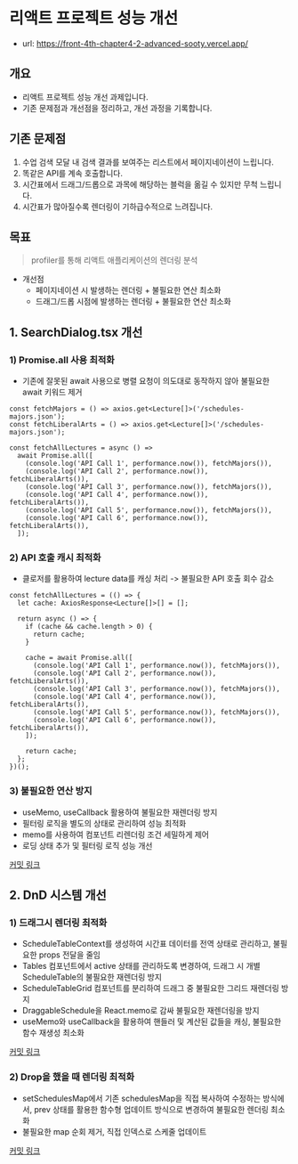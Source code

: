 # 리액트 프로젝트 성능 개선

- url: https://front-4th-chapter4-2-advanced-sooty.vercel.app/

## 개요

- 리액트 프로젝트 성능 개선 과제입니다.
- 기존 문제점과 개선점을 정리하고, 개선 과정을 기록합니다.

## 기존 문제점

1. 수업 검색 모달 내 검색 결과를 보여주는 리스트에서 페이지네이션이 느립니다.
2. 똑같은 API를 계속 호출합니다.
3. 시간표에서 드래그/드롭으로 과목에 해당하는 블럭을 옮길 수 있지만 무척 느립니다.
4. 시간표가 많아질수록 렌더링이 기하급수적으로 느려집니다.

## 목표

> profiler를 통해 리액트 애플리케이션의 렌더링 분석

- 개선점
  - 페이지네이션 시 발생하는 렌더링 + 불필요한 연산 최소화
  - 드래그/드롭 시점에 발생하는 렌더링 + 불필요한 연산 최소화

## 1. SearchDialog.tsx 개선

### 1) Promise.all 사용 최적화

- 기존에 잘못된 await 사용으로 병렬 요청이 의도대로 동작하지 않아 불필요한 await 키워드 제거

```tsx
const fetchMajors = () => axios.get<Lecture[]>('/schedules-majors.json');
const fetchLiberalArts = () => axios.get<Lecture[]>('/schedules-majors.json');

const fetchAllLectures = async () =>
  await Promise.all([
    (console.log('API Call 1', performance.now()), fetchMajors()),
    (console.log('API Call 2', performance.now()), fetchLiberalArts()),
    (console.log('API Call 3', performance.now()), fetchMajors()),
    (console.log('API Call 4', performance.now()), fetchLiberalArts()),
    (console.log('API Call 5', performance.now()), fetchMajors()),
    (console.log('API Call 6', performance.now()), fetchLiberalArts()),
  ]);
```

### 2) API 호출 캐시 최적화

- 클로저를 활용하여 lecture data를 캐싱 처리 -> 불필요한 API 호출 회수 감소

```tsx
const fetchAllLectures = (() => {
  let cache: AxiosResponse<Lecture[]>[] = [];

  return async () => {
    if (cache && cache.length > 0) {
      return cache;
    }

    cache = await Promise.all([
      (console.log('API Call 1', performance.now()), fetchMajors()),
      (console.log('API Call 2', performance.now()), fetchLiberalArts()),
      (console.log('API Call 3', performance.now()), fetchMajors()),
      (console.log('API Call 4', performance.now()), fetchLiberalArts()),
      (console.log('API Call 5', performance.now()), fetchMajors()),
      (console.log('API Call 6', performance.now()), fetchLiberalArts()),
    ]);

    return cache;
  };
})();
```

### 3) 불필요한 연산 방지

- useMemo, useCallback 활용하여 불필요한 재렌더링 방지
- 필터링 로직을 별도의 상태로 관리하여 성능 최적화
- memo를 사용하여 컴포넌트 리렌더링 조건 세밀하게 제어
- 로딩 상태 추가 및 필터링 로직 성능 개선

[커밋 링크](https://github.com/nogy21/front_4th_chapter4-2_advanced/commit/89413cf66c27609e285f5cb2e85d1d07aa64fe50)

## 2. DnD 시스템 개선

### 1) 드래그시 렌더링 최적화

- ScheduleTableContext를 생성하여 시간표 데이터를 전역 상태로 관리하고, 불필요한 props 전달을 줄임
- Tables 컴포넌트에서 active 상태를 관리하도록 변경하여, 드래그 시 개별 ScheduleTable의 불필요한 재렌더링 방지
- ScheduleTableGrid 컴포넌트를 분리하여 드래그 중 불필요한 그리드 재렌더링 방지
- DraggableSchedule을 React.memo로 감싸 불필요한 재렌더링을 방지
- useMemo와 useCallback을 활용하여 핸들러 및 계산된 값들을 캐싱, 불필요한 함수 재생성 최소화

[커밋 링크](https://github.com/nogy21/front_4th_chapter4-2_advanced/commit/5828d90064b445cbbdd1f08772756c6945f6b7be)

### 2) Drop을 했을 때 렌더링 최적화

- setSchedulesMap에서 기존 schedulesMap을 직접 복사하여 수정하는 방식에서, prev 상태를 활용한 함수형 업데이트 방식으로 변경하여 불필요한 렌더링 최소화
- 불필요한 map 순회 제거, 직접 인덱스로 스케줄 업데이트

[커밋 링크](https://github.com/nogy21/front_4th_chapter4-2_advanced/commit/2470919bc045ca111595fe5f85ff981ee5105c48)
